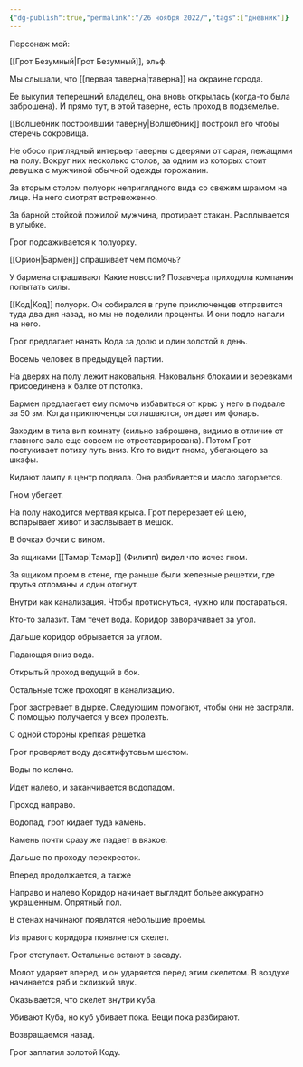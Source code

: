 ```yaml
---
{"dg-publish":true,"permalink":"/26 ноября 2022/","tags":["дневник"]}
---
```


Персонаж мой:

[[Грот Безумный\|Грот Безумный]], эльф.

Мы слышали, что [[первая таверна\|таверна]] на окраине города.

Ее выкупил теперешний владелец, она вновь открылась (когда-то была заброшена). И прямо тут, в этой таверне, есть проход в подземелье.

[[Волшебник построивший таверну\|Волшебник]] построил его чтобы стеречь сокровища.

Не обосо приглядный интерьер таверны с дверями от сарая, лежащими на полу. Вокруг них несколько столов, за одним из которых стоит девушка с мужчиной обычной одежды горожанин.

За вторым столом полуорк неприглядного вида со свежим шрамом на лице. На него смотрят встревоженно.

За барной стойкой пожилой мужчина, протирает стакан. Расплывается в улыбке.

Грот подсаживается к полуорку.

[[Орион\|Бармен]] спрашивает чем помочь?

У бармена спрашивают Какие новости? Позавчера приходила компания попытать силы.

[[Код\|Код]] полуорк. Он собирался в групе приключенцев отправится туда два дня назад, но мы не поделили проценты. И они подло напали на него.

Грот предлагает нанять Кода за долю и один золотой в день.

Восемь человек в предыдущей партии.

На дверях на полу лежит наковальня. Наковальня блоками и веревками присоединена к балке от потолка.

Бармен предлаегает ему помочь избавиться от крыс у него в подвале за 50 зм. Когда приключенцы соглашаются, он дает им фонарь.

Заходим в типа вип комнату (сильно заброшена, видимо в отличие от главного зала еще совсем не отреставрирована). Потом Грот постукивает потиху путь вниз. Кто то видит гнома, убегающего за шкафы.

Кидают лампу в центр подвала. Она разбивается и масло загорается.

Гном убегает.

На полу находится мертвая крыса. Грот перерезает ей шею, вспарывает живот и заслвывает в мешок.

В бочках бочки с вином.

За ящиками [[Тамар\|Тамар]] (Филипп) видел что исчез гном.

За ящиком проем в стене, где раньше были железные решетки, где прутья отломаны и один отогнут.

Внутри как канализация. Чтобы протиснуться, нужно или постараться.

Кто-то залазит. Там течет вода. Коридор заворачивает за угол.

Дальше коридор обрывается за углом.

Падающая вниз вода.

Открытый проход ведущий в бок.

Остальные тоже проходят в канализацию.

Грот застревает в дырке. Следующим помогают, чтобы они не застряли. С помощью получается у всех пролезть.

С одной стороны крепкая решетка

Грот проверяет воду десятифутовым шестом.

Воды по колено.

Идет налево, и заканчивается водопадом.

Проход направо.

Водопад, грот кидает туда камень.

Камень почти сразу же падает в вязкое.

Дальше по проходу перекресток.

Вперед продолжается, а также

Направо и налево Коридор начинает выглядит больее аккуратно украшенным. Опрятный пол.

В стенах начинают появлятся небольшие проемы.

Из правого коридора появляется скелет.

Грот отступает. Остальные встают в засаду.

Молот ударяет вперед, и он ударяется перед этим скелетом. В воздухе начинается ряб и склизкий звук.

Оказывается, что скелет внутри куба.

Убивают Куба, но куб убивает пока. Вещи пока разбирают.

Возвращаемся назад.

Грот заплатил золотой Коду.